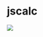 # jscalc

![](https://cloud.githubusercontent.com/assets/16731293/22162014/baa5aa60-df72-11e6-98e2-372c0c594886.PNG)